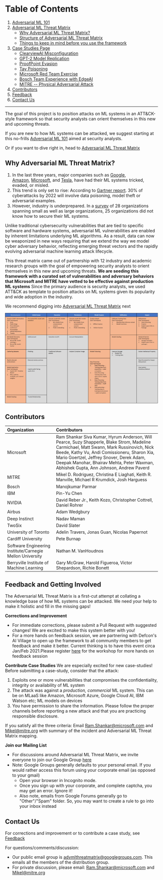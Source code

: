 # Table of Contents
1. [Adversarial ML 101](/pages/adversarial-ml-101.md)
2. [Adversarial ML Threat Matrix](/pages/adversarial-ml-threat-matrix.md)
    - [Why Adversarial ML Threat Matrix?](#why-adversarial-ml-threat-matrix)
    - [Structure of Adversarial ML Threat Matrix](/pages/adversarial-ml-threat-matrix.md#Structure-of-Adversarial-ML-Threat-Matrix)
    - [Things to keep in mind before you use the framework](/pages/things-to-keep-in-mind-before-you-use-the-framework.md)
8. [Case Studies Page](/pages/case-studies-page.md)
    - [ClearviewAI Misconfiguration](/pages/case-studies-page.md#clearviewai-misconfiguration)
    - [GPT-2 Model Replication](/pages/case-studies-page.md#gpt-2-model-replication)
    - [ProofPoint Evasion](/pages/case-studies-page.md#proofpoint-evasion)
    - [Tay Poisoning](/pages/case-studies-page.md#tay-poisoning)
    - [Microsoft Red Team Exercise](/pages/case-studies-page.md#microsoft-red-team-exercise)
    - [Bosch Team Experience with EdgeAI ](/pages/case-studies-page.md#bosch-team-experience-with-edgeai)
    - [MITRE -- Physical Adversarial Attack](/pages/case-studies-page.md#mitre-physical-adversarial-examples-tbd)
5. [Contributors](#contributors)
6. [Feedback](#feedback-and-getting-involved)
6. [Contact Us](#contact-us)
---- 

The goal of this project is to position attacks on ML systems in an ATT&CK-style framework so that security analysts can orient themselves
in this new and upcoming threats.

If you are new to how ML systems can be attacked, we suggest starting at this no-frills [Adversarial ML 101](/pages/adversarial-ml-101.md) aimed at security analysts. 

Or if you want to dive right in, head to [Adversarial ML Threat Matrix](/pages/adversarial-ml-threat-matrix.md)

## Why Adversarial ML Threat Matrix? 
1.  In the last three years, major companies such as [Google](https://www.zdnet.com/article/googles-best-image-recognition-system-flummoxed-by-fakes/), [Amazon](https://www.fastcompany.com/90240975/alexa-can-be-hacked-by-chirping-birds), [Microsoft](https://www.theguardian.com/technology/2016/mar/24/tay-microsofts-ai-chatbot-gets-a-crash-course-in-racism-from-twitter), and [Tesla](https://spectrum.ieee.org/cars-that-think/transportation/self-driving/three-small-stickers-on-road-can-steer-tesla-autopilot-into-oncoming-lane), have had their ML systems tricked, evaded, or misled.
2.  This trend is only set to rise: According to [Gartner report](https://www.gartner.com/doc/3939991). 30% of cyberattacks by 2022 will involve data poisoning, model     theft or adversarial examples.
3.  However, industry is underprepared. In a [survey](https://arxiv.org/pdf/2002.05646.pdf) of 28 organizations spanning small as well as large organizations, 25           organizations did not know how to secure their ML systems.

Unlike traditional cybersecurity vulnerabilities that are tied to specific software and hardware systems, adversarial ML vulnerabilities are enabled by inherent limitations underlying ML algorithms. As a result, data can now be weaponized in new ways requiring that we extend the way we model cyber adversary behavior, reflecting emerging threat vectors and the rapidly evolving adversarial machine learning attack lifecycle.

This threat matrix came out of partnership with 12 industry and academic research groups with the goal of empowering security analysts to orient themselves in this new and upcoming threats. **We are seeding this framework with a curated set of vulnerabilities and adversary behaviors that Microsoft and MITRE have vetted to be effective against production ML systems** Since the primary audience is security analysts, we used ATT&CK as template to position attacks on ML systems given its popularity and wide adoption in the industry.

We recommend digging into [Adversarial ML Threat Matrix](/pages/adversarial-ml-threat-matrix.md) next




![alt text](images/AdvMLThreatMatrix.jpg)


## Contributors

| **Organization**    | **Contributors**    |
| :---                | :---                |
| Microsoft           | Ram Shankar Siva Kumar, Hyrum Anderson, Will Pearce, Suzy Shapperle, Blake Strom, Madeline Carmichael, Matt Swann, Mark Russinovich, Nick Beede, Kathy Vu, Andi Comissioneru, Sharon Xia, Mario Goertzel, Jeffrey Snover, Derek Adam, Deepak Manohar, Bhairav Mehta, Peter Waxman, Abhishek Gupta, Ann Johnson, Andrew Paverd  |
| MITRE               | Mikel D. Rodriguez, Christina E Liaghati, Keith R. Manville, Michael R Krumdick, Josh Harguess |
| Bosch               | Manojkumar Parmar |
| IBM                 | Pin-Yu Chen       |
| NVIDIA              | David Reber Jr., Keith Kozo, Christopher Cottrell, Daniel Rohrer |
| Airbus              | Adam Wedgbury     |
| Deep Instinct       | Nadav Maman       |
| TwoSix              | David Slater      |
| University of Toronto | Adelin Travers, Jonas Guan, Nicolas Papernot |
| Cardiff University  | Pete Burnap |
| Software Engineering Institute/Carnegie Mellon University | Nathan M. VanHoudnos | 
| Berryville Institute of Machine Learning | Gary McGraw, Harold Figueroa, Victor Shepardson, Richie Bonett|

## Feedback and Getting Involved 

The Adversarial ML Threat Matrix is a first-cut attempt at collating a knowledge base of how ML systems can be attacked. We need your help to make it holistic and fill in the missing gaps!

**Corrections and Improvement**

-   For immediate corrections, please submit a Pull Request with suggested changes! We are excited to make this system better with you!
-   For a more hands on feedback session, we are partnering with Defcon's AI Village to open up the framework to all community members to get feedback and make it better. Current thinking is to have this event circa
Jan/Feb 2021.Please register [here](https://docs.google.com/forms/d/e/1FAIpQLSdqtuE0v7qBRsGUUWDrzUEenHCdv-HNP1IiLil67dgpXtHqQw/viewform) for the workshop for more hands on feedback session

**Contribute Case Studies**
We are especially excited for new case-studies! Before submitting a case-study, consider that the attack:
1.  Exploits one or more vulnerabilities that compromises the confidentiality, integrity or availability of ML system 
2.  The attack was against a *production, commercial* ML system. This can be on MLaaS like Amazon, Microsoft Azure, Google Cloud AI, IBM Watson etc; ML models on devices 
3.  You have permission to share the information. Please follow the proper channels before reporting a new attack and that you are practicing responsible disclosure.  

If you satisfy all the three criteria: Email <Ram.Shankar@microsoft.com> and <Mikel@mitre.org> with summary of the incident and Adversarial ML Threat Matrix mapping.


**Join our Mailing List**

- For discussions around Adversarial ML Threat Matrix, we invite everyone to join our Google Group [here](https://groups.google.com/forum/#!forum/advmlthreatmatrix/join)
- Note: Google Groups generally defaults to your personal email. If you would rather access this forum using your corporate email (as opposed to your gmail)
  - Open your browser in Incognito mode.
  - Once you sign up with your corporate, and complete captcha, you may get an error. Ignore it!
  - Also note, emails from Google Forums generally go to "Other"/"Spam" folder. So, you may want to create a rule to go into your inbox instead

 
 ## Contact Us
For corrections and improvement or to contribute a case study, see [Feedback](#feedback-and-getting-involved)

For questions/comments/discussion: 
-  Our public email group is advmlthreatmatrix@googlegroups.com. This emails all the members of the distribution group. 
-  For private discussion, please email: <Ram.Shankar@microsoft.com> and <Mikel@mitre.org>

